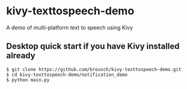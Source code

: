 kivy-texttospeech-demo
======================

A demo of multi-platform text to speech using Kivy

Desktop quick start if you have Kivy installed already
------------------------------------------------------

    $ git clone https://github.com/brousch/kivy-texttospeech-demo.git
    $ cd kivy-texttospeech-demo/notification_demo
    $ python main.py
